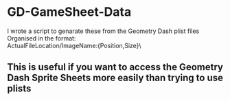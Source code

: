 # GD-GameSheet-Data

I wrote a script to genarate these from the Geometry Dash plist files \
Organised in the format: \
ActualFileLocation/ImageName:{Position,Size}\

 
 ## This is useful if you want to access the Geometry Dash Sprite Sheets more easily than trying to use plists
